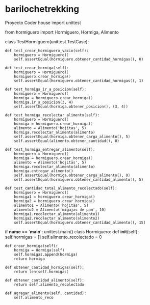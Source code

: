 # barilochetrekking
Proyecto Coder house 
import unittest

from hormiguero import Hormiguero, Hormiga, Alimento

class TestHormiguero(unittest.TestCase):

    def test_crear_hormiguero_vacio(self):
        hormiguero = Hormiguero()
        self.assertEqual(hormiguero.obtener_cantidad_hormigas(), 0)

    def test_crear_hormiga(self):
        hormiguero = Hormiguero()
        hormiguero.crear_hormiga()
        self.assertEqual(hormiguero.obtener_cantidad_hormigas(), 1)

    def test_hormiga_ir_a_posicion(self):
        hormiguero = Hormiguero()
        hormiga = hormiguero.crear_hormiga()
        hormiga.ir_a_posicion(3, 4)
        self.assertEqual(hormiga.obtener_posicion(), (3, 4))

    def test_hormiga_recolectar_alimento(self):
        hormiguero = Hormiguero()
        hormiga = hormiguero.crear_hormiga()
        alimento = Alimento('hojitas', 5)
        hormiga.recolectar_alimento(alimento)
        self.assertEqual(hormiga.obtener_carga_alimento(), 5)
        self.assertEqual(alimento.obtener_cantidad(), 0)

    def test_hormiga_entregar_alimento(self):
        hormiguero = Hormiguero()
        hormiga = hormiguero.crear_hormiga()
        alimento = Alimento('hojitas', 5)
        hormiga.recolectar_alimento(alimento)
        hormiga.entregar_alimento()
        self.assertEqual(hormiga.obtener_carga_alimento(), 0)
        self.assertEqual(hormiguero.obtener_cantidad_alimento(), 5)

    def test_cantidad_total_alimento_recolectado(self):
        hormiguero = Hormiguero()
        hormiga1 = hormiguero.crear_hormiga()
        hormiga2 = hormiguero.crear_hormiga()
        alimento1 = Alimento('hojitas', 5)
        alimento2 = Alimento('migajas de pan', 10)
        hormiga1.recolectar_alimento(alimento1)
        hormiga2.recolectar_alimento(alimento2)
        self.assertEqual(hormiguero.obtener_cantidad_alimento(), 15)


if __name__ == '__main__':
    unittest.main()
class Hormiguero:
    def __init__(self):
        self.hormigas = []
        self.alimento_recolectado = 0

    def crear_hormiga(self):
        hormiga = Hormiga(self)
        self.hormigas.append(hormiga)
        return hormiga

    def obtener_cantidad_hormigas(self):
        return len(self.hormigas)

    def obtener_cantidad_alimento(self):
        return self.alimento_recolectado

    def agregar_alimento(self, cantidad):
        self.alimento_reco
